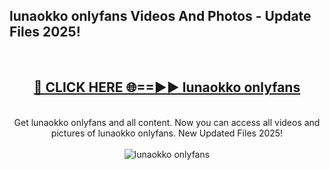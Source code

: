 <h2>lunaokko onlyfans Videos And Photos - Update Files 2025!</h2>
<br>
<div align="center">
<h2><a href="https://linkcuts.com/hfmhzwbr" rel="nofollow">🔴 CLICK HERE 🌐==►► lunaokko onlyfans</a></h2>
<br>
Get lunaokko onlyfans and all content. Now you can access all videos and pictures of lunaokko onlyfans. New Updated Files 2025!
<br>
<br>
<a href="https://linkcuts.com/hfmhzwbr" rel="nofollow" data-target="animated-image.originalLink"><img src="https://i.ibb.co.com/WyWwxjT/player-gif2.gif" alt="lunaokko onlyfans" style="max-width: 100%; display: inline-block;" data-target="animated-image.originalImage"></a>
</div>
<br>